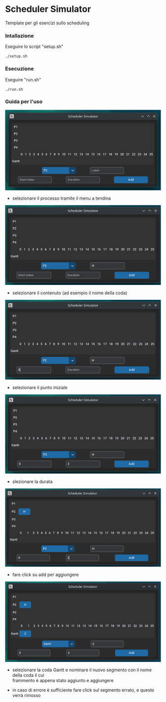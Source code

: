 # Scheduler Simulator
Template per gli esercizi sullo scheduling

### Intallazione
Eseguire lo script "setup.sh"
```commandline
./setup.sh
```

### Esecuzione
Eseguire "run.sh"
```commandline
./run.sh
```

### Guida per l'uso
![selectProcess.png](screenshots%2FselectProcess.png)
- selezionare il processo tramite il menu a tendina

![selctLabel.png](screenshots%2FselctLabel.png)
- selezionare il contenuto (ad esempio il nome della coda)

![selectStaringPoint.png](screenshots%2FselectStaringPoint.png)
- selezionare il punto iniziale

![selectDuration.png](screenshots%2FselectDuration.png)
- slezionare la durata

![clickAdd.png](screenshots%2FclickAdd.png)
- fare click su add per aggiungere 

![gantt.png](screenshots%2Fgantt.png)
- selezionare la coda Gantt e nominare il nuovo segmento con il nome della coda il cui \
frammento è appena stato aggiunto e aggiungere 


- in caso di errore è sufficiente fare click sul segmento errato, e questo verrà rimosso